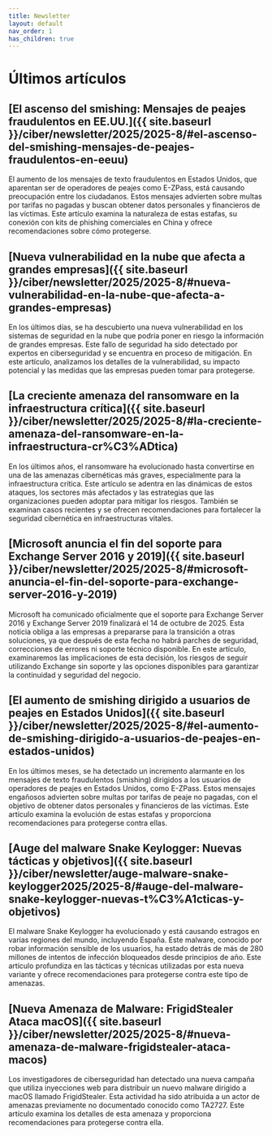 ```yaml
---
title: Newsletter
layout: default
nav_order: 1
has_children: true
---
```


# Últimos artículos

## [El ascenso del smishing: Mensajes de peajes fraudulentos en EE.UU.]({{ site.baseurl }}/ciber/newsletter/2025/2025-8/#el-ascenso-del-smishing-mensajes-de-peajes-fraudulentos-en-eeuu)

El aumento de los mensajes de texto fraudulentos en Estados Unidos, que aparentan ser de operadores de peajes como E-ZPass, está causando preocupación entre los ciudadanos. Estos mensajes advierten sobre multas por tarifas no pagadas y buscan obtener datos personales y financieros de las víctimas. Este artículo examina la naturaleza de estas estafas, su conexión con kits de phishing comerciales en China y ofrece recomendaciones sobre cómo protegerse.

## [Nueva vulnerabilidad en la nube que afecta a grandes empresas]({{ site.baseurl }}/ciber/newsletter/2025/2025-8/#nueva-vulnerabilidad-en-la-nube-que-afecta-a-grandes-empresas)

En los últimos días, se ha descubierto una nueva vulnerabilidad en los sistemas de seguridad en la nube que podría poner en riesgo la información de grandes empresas. Este fallo de seguridad ha sido detectado por expertos en ciberseguridad y se encuentra en proceso de mitigación. En este artículo, analizamos los detalles de la vulnerabilidad, su impacto potencial y las medidas que las empresas pueden tomar para protegerse.

## [La creciente amenaza del ransomware en la infraestructura crítica]({{ site.baseurl }}/ciber/newsletter/2025/2025-8/#la-creciente-amenaza-del-ransomware-en-la-infraestructura-cr%C3%ADtica)

En los últimos años, el ransomware ha evolucionado hasta convertirse en una de las amenazas cibernéticas más graves, especialmente para la infraestructura crítica. Este artículo se adentra en las dinámicas de estos ataques, los sectores más afectados y las estrategias que las organizaciones pueden adoptar para mitigar los riesgos. También se examinan casos recientes y se ofrecen recomendaciones para fortalecer la seguridad cibernética en infraestructuras vitales.

## [Microsoft anuncia el fin del soporte para Exchange Server 2016 y 2019]({{ site.baseurl }}/ciber/newsletter/2025/2025-8/#microsoft-anuncia-el-fin-del-soporte-para-exchange-server-2016-y-2019)

Microsoft ha comunicado oficialmente que el soporte para Exchange Server 2016 y Exchange Server 2019 finalizará el 14 de octubre de 2025. Esta noticia obliga a las empresas a prepararse para la transición a otras soluciones, ya que después de esta fecha no habrá parches de seguridad, correcciones de errores ni soporte técnico disponible. En este artículo, examinaremos las implicaciones de esta decisión, los riesgos de seguir utilizando Exchange sin soporte y las opciones disponibles para garantizar la continuidad y seguridad del negocio.

## [El aumento de smishing dirigido a usuarios de peajes en Estados Unidos]({{ site.baseurl }}/ciber/newsletter/2025/2025-8/#el-aumento-de-smishing-dirigido-a-usuarios-de-peajes-en-estados-unidos)

En los últimos meses, se ha detectado un incremento alarmante en los mensajes de texto fraudulentos (smishing) dirigidos a los usuarios de operadores de peajes en Estados Unidos, como E-ZPass. Estos mensajes engañosos advierten sobre multas por tarifas de peaje no pagadas, con el objetivo de obtener datos personales y financieros de las víctimas. Este artículo examina la evolución de estas estafas y proporciona recomendaciones para protegerse contra ellas.

## [Auge del malware Snake Keylogger: Nuevas tácticas y objetivos]({{ site.baseurl }}/ciber/newsletter/auge-malware-snake-keylogger2025/2025-8/#auge-del-malware-snake-keylogger-nuevas-t%C3%A1cticas-y-objetivos)

El malware Snake Keylogger ha evolucionado y está causando estragos en varias regiones del mundo, incluyendo España. Este malware, conocido por robar información sensible de los usuarios, ha estado detrás de más de 280 millones de intentos de infección bloqueados desde principios de año. Este artículo profundiza en las tácticas y técnicas utilizadas por esta nueva variante y ofrece recomendaciones para protegerse contra este tipo de amenazas.

## [Nueva Amenaza de Malware: FrigidStealer Ataca macOS]({{ site.baseurl }}/ciber/newsletter/2025/2025-8/#nueva-amenaza-de-malware-frigidstealer-ataca-macos)

Los investigadores de ciberseguridad han detectado una nueva campaña que utiliza inyecciones web para distribuir un nuevo malware dirigido a macOS llamado FrigidStealer. Esta actividad ha sido atribuida a un actor de amenazas previamente no documentado conocido como TA2727. Este artículo examina los detalles de esta amenaza y proporciona recomendaciones para protegerse contra ella.